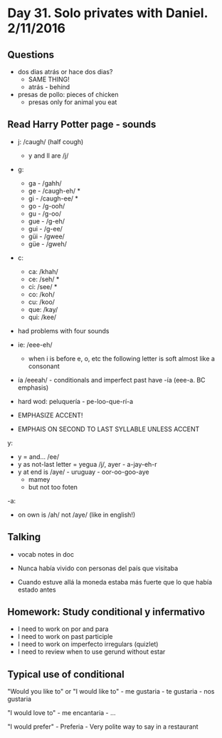 Day 31. Solo privates with Daniel. 2/11/2016
==================

## Questions

 - dos dias atrás or hace dos dias?
    - SAME THING!
    - atrás - behind
 - presas de pollo: pieces of chicken
    - presas only for animal you eat

## Read Harry Potter page - sounds
  - j: /caugh/ (half cough)
    - y and ll are /j/
  - g:
    - ga - /gahh/     
    - ge - /caugh-eh/  *
    - gi - /caugh-ee/  *
    - go - /g-ooh/   
    - gu - /g-oo/    
    - gue - /g-eh/
    - gui - /g-ee/
    - güi - /gwee/
    - güe - /gweh/

  - c:
    - ca: /khah/ 
    - ce: /seh/   *
    - ci: /see/   *
    - co: /koh/  
    - cu: /koo/  
    - que: /kay/
    - qui: /kee/
  - had problems with four sounds

- ie: /eee-eh/
  - when i is before e, o, etc the following letter is soft almost like a consonant

- ía /eeeah/ - conditionals and imperfect past have -ía (eee-a. BC emphasis)

- hard wod: peluquería - pe-loo-que-rí-a

- EMPHASIZE ACCENT!
- EMPHAIS ON SECOND TO LAST SYLLABLE UNLESS ACCENT

y:
  - y = and... /ee/
  - y as not-last letter = yegua /j/, ayer - a-jay-eh-r
  - y at end is /aye/ - uruguay - oor-oo-goo-aye 
    - mamey
    - but not too foten

-a:
  - on own is /ah/ not /aye/ (like in english!)

## Talking
  - vocab notes in doc

  - Nunca había vivido con personas del país que visitaba 
  - Cuando estuve allá la moneda estaba más fuerte que lo que había estado antes


## Homework: Study conditional y infermativo

- I need to work on por and para
- I need to work on past participle
- I need to work on imperfecto irregulars (quizlet)
- I need to review when to use gerund without estar

## Typical use of conditional
  "Would you like to" or "I would like to"
    - me gustaria 
    - te gustaria
    - nos gustaria

  "I would love to"
    - me encantaria
    - ... 

  "I would prefer"
    - Preferia
    - Very polite way to say in a restaurant
